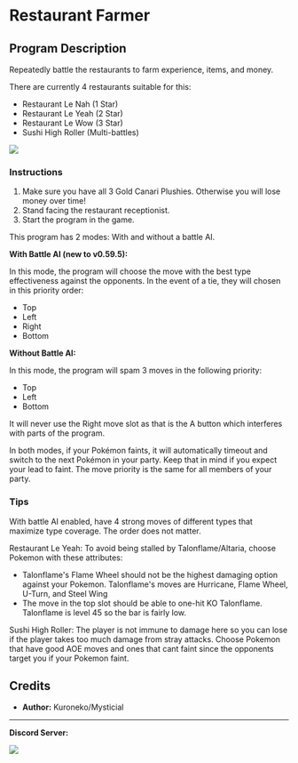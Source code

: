# Restaurant Farmer

## Program Description

Repeatedly battle the restaurants to farm experience, items, and money.

There are currently 4 restaurants suitable for this:

- Restaurant Le Nah (1 Star)
- Restaurant Le Yeah (2 Star)
- Restaurant Le Wow (3 Star)
- Sushi High Roller (Multi-battles)

<img src="images/RestaurantFarmer.png">

### Instructions

1. Make sure you have all 3 Gold Canari Plushies. Otherwise you will lose money over time!
2. Stand facing the restaurant receptionist.
3. Start the program in the game.

This program has 2 modes: With and without a battle AI.

**With Battle AI (new to v0.59.5):**

In this mode, the program will choose the move with the best type effectiveness against the opponents. In the event of a tie, they will chosen in this priority order:

- Top
- Left
- Right
- Bottom


**Without Battle AI:**

In this mode, the program will spam 3 moves in the following priority:

- Top
- Left
- Bottom

It will never use the Right move slot as that is the A button which interferes with parts of the program.


In both modes, if your Pokémon faints, it will automatically timeout and switch to the next Pokémon in your party. Keep that in mind if you expect your lead to faint. The move priority is the same for all members of your party.


### Tips

With battle AI enabled, have 4 strong moves of different types that maximize type coverage. The order does not matter.

Restaurant Le Yeah: To avoid being stalled by Talonflame/Altaria, choose Pokemon with these attributes:
- Talonflame's Flame Wheel should not be the highest damaging option against your Pokemon. Talonflame's moves are Hurricane, Flame Wheel, U-Turn, and Steel Wing
- The move in the top slot should be able to one-hit KO Talonflame. Talonflame is level 45 so the bar is fairly low.

Sushi High Roller: The player is not immune to damage here so you can lose if the player takes too much damage from stray attacks. Choose Pokemon that have good AOE moves and ones that cant faint since the opponents target you if your Pokemon faint.

## Credits

- **Author:** Kuroneko/Mysticial


<hr>

**Discord Server:** 

[<img src="https://canary.discordapp.com/api/guilds/695809740428673034/widget.png?style=banner2">](https://discord.gg/cQ4gWxN)






